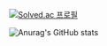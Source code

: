 [![Solved.ac
프로필](http://mazassumnida.wtf/api/v2/generate_badge?boj=songjongik)](https://solved.ac/songjongik)


![Anurag's GitHub stats](https://github-readme-stats.vercel.app/api?username=Ogamdo&theme=ambient_gradient=true)
